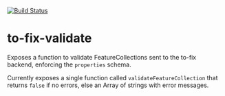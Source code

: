 [![Build Status](https://travis-ci.org/mapbox/to-fix-validate.svg?branch=master)](https://travis-ci.org/mapbox/to-fix-validate)

# to-fix-validate

Exposes a function to validate FeatureCollections sent to the to-fix backend, enforcing the `properties` schema.

Currently exposes a single function called `validateFeatureCollection` that returns `false` if no errors, else an Array of strings with error messages.
